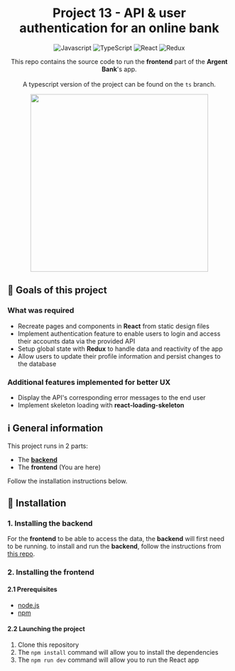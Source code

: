 <div align=center>

# Project 13 - API & user authentication for an online bank
![Javascript](https://img.shields.io/badge/JavaScript-323330?style=for-the-badge&logo=javascript&logoColor=F7DF1E)
![TypeScript](https://img.shields.io/badge/TypeScript-007ACC?style=for-the-badge&logo=typescript&logoColor=white)
![React](https://img.shields.io/badge/React-20232A?style=for-the-badge&logo=react&logoColor=61DAFB)
![Redux](https://img.shields.io/badge/Redux-593D88?style=for-the-badge&logo=redux&logoColor=white)


This repo contains the source code to run the **frontend** part of the **Argent Bank**'s app.
<br>
<br>
A typescript version of the project can be found on the `ts` branch.

<img align="center" width="400" src="https://user-images.githubusercontent.com/68517837/209820209-b8830cdd-339b-4e76-b007-5daa815aacd6.gif" />
</div>

## 🎯 Goals of this project

### What was required

- Recreate pages and components in **React** from static design files
- Implement authentication feature to enable users to login and access their accounts data via the provided API
- Setup global state with **Redux** to handle data and reactivity of the app
- Allow users to update their profile information and persist changes to the database

### Additional features implemented for better UX

- Display the API's corresponding error messages to the end user
- Implement skeleton loading with **react-loading-skeleton**

## ℹ️ General information

This project runs in 2 parts:

- The [**backend**](https://github.com/openclassrooms-student-center/project-10-bank-api)
- The **frontend** (You are here)

Follow the installation instructions below.

## 📝 Installation

### 1. Installing the backend

For the **frontend** to be able to access the data, the **backend** will first need to be running. to install and run the **backend**, follow the instructions from [this repo](https://github.com/openclassrooms-student-center/project-10-bank-api).

### 2. Installing the frontend

#### 2.1 Prerequisites

- [node.js](https://nodejs.org/en/)
- [npm](https://www.npmjs.com/)

#### 2.2 Launching the project

1. Clone this repository
2. The `npm install` command will allow you to install the dependencies
3. The `npm run dev` command will allow you to run the React app
